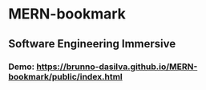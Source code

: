 # MERN-bookmark

## Software Engineering Immersive

### Demo: https://brunno-dasilva.github.io/MERN-bookmark/public/index.html
